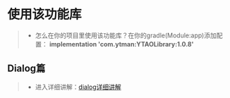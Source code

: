  # 使用该功能库
> - 怎么在你的项目里使用该功能库？在你的gradle(Module:app)添加配置：
>**implementation 'com.ytman:YTAOLibrary:1.0.8'**
## Dialog篇
> - 进入详细讲解：[dialog详细讲解](https://github.com/CNAD666/YTAOLibrary/blob/master/README/dialogDetails.md)
